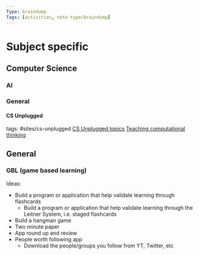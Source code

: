 ```yaml
---
Type: braindump
Tags: [activities, note-type/braindump]
---
```

# Subject specific

## Computer Science

### AI


### General
#### CS Unplugged 
tags: #sites/cs-unplugged
[CS Unplugged topics](https://www.csunplugged.org/en/topics/)
[Teaching computational thinking](https://www.csunplugged.org/en/moocs/)

## General

### GBL (game based learning)
 
 Ideas:
 - Build a program or application that help validate learning through flashcards
	- Build a program or application that help validate learning through the Leitner System, i.e. staged flashcards
- Build a hangman game
- Two minute paper
- App round up and review
- People worth following app
	- Download the people/groups you follow from YT, Twitter, etc